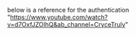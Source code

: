below is a reference for the authentication
"https://www.youtube.com/watch?v=d7OxfJZOIhQ&ab_channel=CryceTruly"